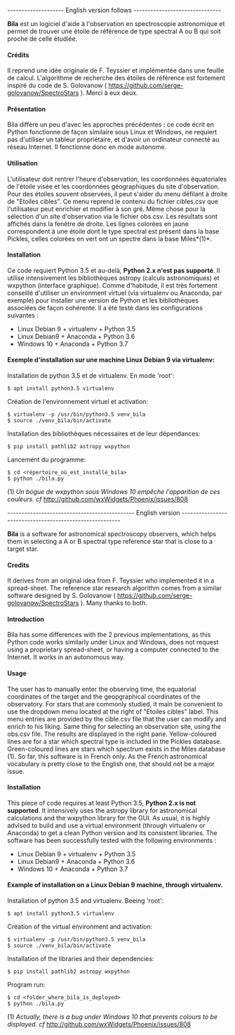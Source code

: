 -------------------- English version follows -------------------------------

**Bila** est un logiciel d'aide à l'observation en spectroscopie astronomique et permet de trouver une étoile de référence de type spectral A ou B qui soit proche de celle étudiée.

#### Crédits
Il reprend une idée originale de F. Teyssier et implémentée dans une feuille de calcul. L'algorithme de recherche des étoiles de référence est fortement inspiré du code de S. Golovanow ( https://github.com/serge-golovanow/SpectroStars ). Merci à eux deux.

#### Présentation
Bila diffère un peu d'avec les approches précédentes : ce code écrit en Python fonctionne de façon similaire sous Linux et Windows, ne requiert pas d'utiliser un tableur propriétaire, et d'avoir un ordinateur connecté au réseau Internet. Il fonctionne donc en mode autonome.

#### Utilisation
L'utilisateur doit rentrer l'heure d'observation, les coordonnées équatoriales de l'étoile visée et les coordonnées géographiques du site d'observation. Pour des étoiles souvent observées, il peut s'aider du menu défilant à droite de "Etoiles cibles". Ce menu reprend le contenu du fichier cibles.csv que l'utilisateur peut enrichier et modifier à son gré. Même chose pour la sélection d'un site d'observation via le fichier obs.csv.
Les résultats sont affichés dans la fenêtre de droite. Les lignes colorées en jaune correspondent à une étoile dont le type spectral est présent dans la base Pickles, celles colorées en vert ont un spectre dans la base Miles*(1)*.

#### Installation
Ce code requiert Python 3.5 et au-delà, **Python 2.x n'est pas supporté**. Il utilise intensivement les bibliothèques astropy (calculs astronomiques) et wxpython (interface graphique). Comme d'habitude, il est très fortement conseillé d'utiliser un environment virtuel (via virtualenv ou Anaconda, par exemple) pour installer une version de Python et les bibliothèques associées de façon cohérente.
Il a été testé dans les configurations suivantes :

+ Linux Debian 9 + virtualenv + Python 3.5
+ Linux Debian9 + Anaconda + Python 3.6
+ Windows 10 + Anaconda + Python 3.7

#### Exemple d'installation sur une machine Linux Debian 9 via virtualenv:

Installation de python 3.5 et de virtualenv. En mode 'root':

    $ apt install python3.5 virtualenv

Création de l'environnement virtuel et activation:

    $ virtualenv -p /usr/bin/python3.5 venv_bila
    $ source ./venv_bila/bin/activate

Installation des bibliothèques nécessaires et de leur dépendances:

    $ pip install pathlib2 astropy wxpython

Lancement du programme:

    $ cd <répertoire_où_est_installé_bila>
    $ python ./bila.py



(1) *Un bogue de wxpython sous Windows 10 empêche l'apparition de ces couleurs. cf* http://github.com/wxWidgets/Phoenix/issues/808


--------------------------------------------- English version --------------------------------------------------------

**Bila** is a software for astronomical spectroscopy observers, which helps them in selecting a A or B spectral type reference star that is close to a target star.

#### Credits
It derives from an original idea from F. Teyssier who implemented it in a spread-sheet. The reference star research algorithm comes from a similar software designed by S. Golovanow ( https://github.com/serge-golovanow/SpectroStars ). Many thanks to both.

#### Introduction
Bila has some differences with the 2 previous implementations, as this Python code works similarly under Linux and Windows, does not request using a proprietary spread-sheet, or having a computer connected to the Internet. It works in an autonomous way.

#### Usage
The user has to manually enter the observing time, the equatorial coordinates of the target and the geopgraphical coordinates of the observatory. For stars that are commonly studied, it main be convenient to use the dropdown menu located at the right of "Etoiles cibles" label. This menu entries are provided by the cible.csv file that the user can modify and enrich to his liking. Same thing for selecting an observation site, using the obs.csv file.
The results are displayed in the right pane. Yellow-coloured lines are for a star which spectral type is included in the Pickles database. Green-coloured lines are stars which spectrum exists in the Miles database (1).
So far, this software is in French only. As the French astronomical vocabulary is pretty close to the English one, that should not be a major issue.

#### Installation
This piece of code requires at least Python 3.5, **Python 2.x is not supported**. It intensively uses the astropy library for astronomical calculations and the wxpython library for the GUI. As usual, it is highly advised to build and use a virtual environment (through virtualenv or Anaconda) to get a clean Python version and its consistent libraries.
The software has been successfully tested with the following environments :

+ Linux Debian 9 + virtualenv + Python 3.5
+ Linux Debian9 + Anaconda + Python 3.6
+ Windows 10 + Anaconda + Python 3.7

#### Example of installation on a Linux Debian 9 machine, through virtualenv.

Installation of python 3.5 and virtualenv. Beeing 'root':

    $ apt install python3.5 virtualenv

Création of the virtual environment and activation:

    $ virtualenv -p /usr/bin/python3.5 venv_bila
    $ source ./venv_bila/bin/activate

Installation of the libraries and their dependencies:

    $ pip install pathlib2 astropy wxpython

Program run:

    $ cd <folder_where_bila_is_deployed>
    $ python ./bila.py
	


(1) *Actually, there is a bug under Windows 10 that prevents colours to be displayed. cf* http://github.com/wxWidgets/Phoenix/issues/808